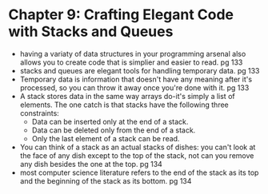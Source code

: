 # Chapter 9: Crafting Elegant Code with Stacks and Queues

- having a variaty of data structures in your programming arsenal also allows you to create code that is simplier and easier to read. pg 133
- stacks and queues are elegant tools for handling temporary data. pg 133
- Temporary data is information that doesn't have any meaning after it's processed, so you can throw it away once you're done with it. pg 133  
- A stack stores data in the same way arrays do-it's simply a list of elements. The one catch is that stacks have the following three constraints: 
    - Data can be inserted only at the end of a stack.
    - Data can be deleted only from the end of a stack.
    - Only the last element of a stack can be read.
- You can think of a stack as an actual stacks of dishes: you can't look at the face of any dish except to the top of the stack, not can you remove any dish besides the one at the top. pg 134
- most computer science literature refers to the end of the stack as its top and the beginning of the stack as its bottom. pg 134
